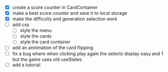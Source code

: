- [x] create a score counter in CardContainer
- [x] make a best score counter and save it to local storage
- [x] make the difficulty and generation selection work
- [ ] add css
    - [ ] style the menu
    - [ ] style the cards
    - [ ] style the card container
- [ ] add an annimation of the card flipping
- [ ] fix a bug where when clicking play again the selects display easy and 1 but the game uses old useStates
- [ ] add a tutorial
